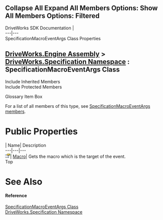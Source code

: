       

 Collapse All Expand All  Members Options: Show All  Members Options: Filtered   
---  
DriveWorks SDK Documentation  |   
---|---  
SpecificationMacroEventArgs Class Properties   
  
[DriveWorks.Engine Assembly](topic2156.md) > [DriveWorks.Specification Namespace](topic10764.md) : SpecificationMacroEventArgs Class  
---  
  
Include Inherited Members    
Include Protected Members    


Glossary Item Box

For a list of all members of this type, see [SpecificationMacroEventArgs members](topic11457.md).

# Public Properties

| Name| Description  
---|---|---  
![Public Property](dotnetimages/publicProperty.gif)| [Macro](topic11466.md)| Gets the macro which is the target of the event.   
Top

# See Also

#### Reference

[SpecificationMacroEventArgs Class](topic11456.md)   
[DriveWorks.Specification Namespace](topic10764.md)


